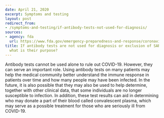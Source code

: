 ```yaml
---
date: April 21, 2020
excerpt: Symptoms and testing
layout: post
redirect_from:
- /symptoms-and-testing/if-antibody-tests-not-used-for-diagnosis/
sources:
- agency: fda
  url: https://www.fda.gov/emergency-preparedness-and-response/coronavirus-disease-2019-covid-19/coronavirus-disease-2019-covid-19-frequently-asked-questions
title: If antibody tests are not used for diagnosis or exclusion of SARS-CoV-2 infection,
  what is their purpose?
---
```


Antibody tests cannot be used alone to rule out COVID-19. However, they can serve an important role. Using antibody tests on many patients may help the medical community better understand the immune response in patients over time and how many people may have been infected. In the future, it is also possible that they may also be used to help determine, together with other clinical data, that some individuals are no longer susceptible to infection. In addition, these test results can aid in determining who may donate a part of their blood called convalescent plasma, which may serve as a possible treatment for those who are seriously ill from COVID-19.